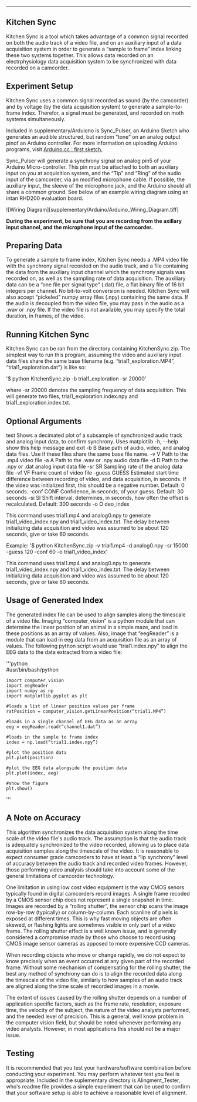 ------------
Kitchen Sync
------------

Kitchen Sync is a tool which takes advantage of a common signal recorded on both the audio track of a video file, and on an auxiliary input of a data acquisition system in order to generate a “sample to frame” index linking these two systems together. This allows data recorded on an electrphysiology data acquisition system to be synchronized with data recorded on a camcorder. 

Experiment Setup
----------------

Kitchen Sync uses a common signal recorded as sound (by the camcorder) and by voltage (by the data acquisition system) to generate a sample-to-frame index. Therefor, a signal must be generated, and recorded on moth systems simultaneously. 

Included in supplementary/Arduiono is Sync_Pulser, an Arduino Sketch who generates an audible structured, but random “tone” on an analog output pinof an Arduino controller. For more information on uploading Arduino programs, visit [Arduino.cc : first sketch.](http://arduino.cc/en/Tutorial/Sketch/)

Sync_Pulser will generate a synchrony signal on analog pin5 of your Arduino Micro-controller. This pin must be attached to both an auxiliary input on you at acquisition system, and the “Tip” and “Ring” of the audio input of the camcorder, via an modified microphone cable.  If possible, the auxiliary input, the sleeve of the microphone jack, and the Arduino should all share a common ground. See below of an example wiring diagram using an intan RHD200 evaluation board.

![Wiring Diagram][supplementary/Arduino/Arduino_Wiring_Diagram.tiff]

**During the experiment, be sure that you are recording from the axillary input channel, and the microphone input of the camcorder.**

Preparing Data
--------------

To generate a sample to frame index, Kitchen Sync needs a .MP4 video file with the synchrony signal recorded on the audio track, and a file containing the data from the auxiliary input channel which the synchrony signals was recorded on, as well as the sampling rate of data acquisition. The auxiliary data can be a “one file per signal type” (.dat) file, a flat binary file of 16 bit integers per channel. No bit-to-volt conversion is needed. Kitchen Sync will also accept “pickeled” numpy array files (.npy) containing the same data. If the audio is decoupled from the video file, you may pass in the audio as a .wav or .npy file. If the video file is not available, you may specify the total duration, in frames, of the video. 

Running Kitchen Sync
--------------------

Kitchen Sync can be ran from the directory containing KitchenSync.zip. The simplest way to run this program, assuming the video and auxiliary input data files share the same base filename (e.g. “trial1_exploration.MP4”,  “trial1_exploration.dat”) is like so: 

'$ python KitchenSync.zip -b  trial1_exploration -sr 20000'

where -sr 20000 denotes the sampling frequency of data acquisition. 
This will generate two files,  trial1_exploration.index.npy and  trial1_exploration.index.txt.

Optional Arguments
------------------

  test          Shows a decimated plot of a subsample of synchronized audio
                track and analog input data, to confirm synchrony. Uses
                matplotlib
  -h, --help    show this help message and exit
  -b B          Base path of audio, video, and analog data files. Use if these
                files share the same base file name.
  -v V          Path to the .mp4 video file
  -a A          Path to the .wav or .npy audio data file
  -d D          Path to the .npy or .dat analog input data file
  -sr SR        Sampling rate of the analog data file
  -vf VF        Frame count of video file
  -guess GUESS  Estimated start time difference between recording of video, and
                data acquisition, in seconds. If the video was initialized first,
                this should be a negative number. Default: 0 seconds.
  -conf CONF    Confidence, in seconds, of your guess. Default: 30 seconds
  -si SI        Shift interval, determines, in seconds, how often the offset
                is recalculated. Default: 300 seconds
  -o O    deo_index

This command uses  trial1.mp4 and  analog0.npy to generate trial1_video_index.npy and  trial1_video_index.txt. The delay between initializing data acquisition and video was assumed to be about 120 seconds, give or take 60 seconds. 

Example:
'$ python KitchenSync.zip -v trial1.mp4 -d analog0.npy -sr 15000 -guess 120 -conf 60 -o trial1_video_index'

This command uses  trial1.mp4 and  analog0.npy to generate trial1_video_index.npy and  trial1_video_index.txt. The delay between initializing data acquisition and video was assumed to be about 120 seconds, give or take 60 seconds. 

Usage of Generated Index
------------------------

The generated index file can be used to align samples along the timescale of a video file. Imaging “computer_vision” is a python module that can determine the linear position of an animal in a simple maze, and load in these positions as an array of values. Also, image that “eegReader” is a module that can load in eeg data from an acquisition file as an array of values. The following python script would use “trial1.index.npy” to align the EEG data to the data extracted from a video file:


'''python    
    #usr/bin/bash/python

    import computer_vision
    import eegReader
    import numpy as np
    import matplotlib.pyplot as plt

    #loads a list of linear position values per frame
    ratPosition = computer_vision.getLinearPosition(“trial1.MP4”) 

    #loads in a single channel of EEG data as an array
    eeg = eegReader.read(“channel1.dat”)

    #loads in the sample to frame index
    index = np.load(“trial1.index.npy”)

    #plot the position data
    plt.plot(position)

    #plot the EEG data alongside the position data
    plt.plot(index, eeg)

    #show the figure
    plt.show()
'''

A Note on Accuracy
------------------

This algorithm synchronizes the data acquisition system along the time scale of the video file's audio track. The assumption is that the audio track is adequately synchronized to the video recorded, allowing us to place data acquisition samples along the timescale of the video. It is reasonable to expect consumer grade camcorders to have at least a “lip synchrony”  level of accuracy between the audio track and recorded video frames. However, those performing video analysis should take into account some of the general limitations of camcorder technology. 

One limitation in using low cost video equipment is the way CMOS senors typically found in digital camcorders record images. A single frame recoded by a CMOS sensor chip does not represent a single snapshot in time. Images are recorded by a “rolling shutter”, the sensor chip scans the image row-by-row (typically) or column-by-column.  Each scanline of pixels is exposed at different times. This is why fast moving objects are often skewed, or flashing lights are sometimes visible in only part of a video frame.  The rolling shutter effect is a well known issue, and is generally considered a compromise made by those who choose to record using CMOS image sensor cameras as apposed to more expensive CCD cameras. 

When recording objects who move or change rapidly, we do not expect to know precisely when an event occurred at any given part of the recorded frame. Without some mechanism of compensating for the rolling shutter, the best any method of synchrony can do is to align the recorded data along the timescale of the video file, similarly to how samples of an audio track are aligned along the time scale of recorded images in a movie. 

The extent of issues caused by the rolling shutter depends on a number of application specific factors, such as the frame rate, resolution, exposure time, the velocity of the subject, the nature of the video analysts performed, and the needed level of precision. This is a general, well know problem in the computer vision field, but should be noted whenever performing any video analysts. However, in most applications this should not be a major issue. 

Testing
-------

It is recommended that you test your hardware/software combination before conducting your experiment. You may perform whatever test you feel is appropriate. Included in the suplementary directory is Alingment_Tester, who's readme file provides a simple experiment that can be used to confirm that your software setup is able to achieve a reasonable level of alignment. 
